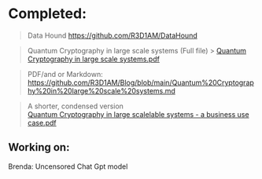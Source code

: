 

# Completed:

> Data Hound https://github.com/R3D1AM/DataHound 

 > Quantum Cryptography in large scale systems (Full file) >
 [Quantum Cryptography in large scale systems.pdf](https://github.com/user-attachments/files/16927625/Quantum.Cryptography.in.large.scale.systems.pdf)

> PDF/and or Markdown: https://github.com/R3D1AM/Blog/blob/main/Quantum%20Cryptography%20in%20large%20scale%20systems.md

> A shorter, condensed version  
[Quantum Cryptography in large scalelable systems - a business use case.pdf](https://github.com/user-attachments/files/16942459/Quantum.Cryptography.in.large.scalelable.systems.-.a.business.use.case.pdf)
>
## Working on: 
Brenda: 
Uncensored Chat Gpt model
